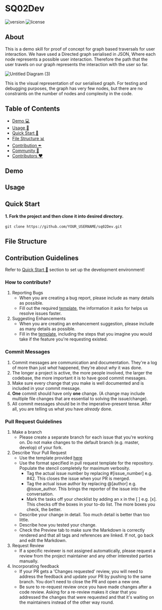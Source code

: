 
# SQ02Dev

 ![version](https://img.shields.io/badge/version-1.0.0-blue.svg) ![license](https://img.shields.io/badge/license-MIT-blue.svg)

## About

This is a demo skill for proof of concept for graph based traversals for user interaction. We have used a Directed graph serialised in JSON, Where each node represents a possible user interaction. Therefore the path that the user travels on our graph represents the interaction with the user so far.


![Untitled Diagram (3)](https://user-images.githubusercontent.com/63349749/127315880-be4f2443-6353-4fce-a5ab-9278875871b8.jpg)

This is the visual representation of our serialised graph. For testing and debugging purposes, the graph has very few nodes, but there are no constraints on the number of nodes and complexity in the code.

## Table of Contents
- [Demo 💻](#demo)
- [Usage 🔧](#usage)
- [Quick Start 🚀](#quick-start)
- [File Structure 📊](#file-structure)
- [Contribution ✒](#contribution-guidelines)
- [Community 🤼](#community)
- [Contributors ❤](#contributors)

## Demo

## Usage

## Quick Start
#### 1. Fork the project and then clone it into desired directory.
```
git clone https://github.com/YOUR_USERNAME/sq02Dev.git
```

## File Structure

## Contribution Guidelines

Refer to [Quick Start 🚀](#quick-start) section to set up the development environment!

### How to contribute?
1. Reporting Bugs
      * When you are creating a bug report, please include as many details as possible.
      * Fill out the required [template](.github/ISSUE_TEMPLATE/bug_report.md), the information it asks for helps us resolve issues faster.
1. Suggesting Enhancements
      * When you are creating an enhancement suggestion, please include as many details as possible.
      * Fill in the [template](.github/ISSUE_TEMPLATE/feature_request.md), including the steps that you imagine you would take if the feature you're requesting existed.

### Commit Messages
1. Commit messages are communication and documentation. They're a log of more than just *what* happened, they're about *why* it was done.
1. The longer a project is active, the more people involved, the larger the codebase, the more important it is to have good commit messages.
1. Make sure every change that you make is well documented and is included in your commit message.
1. **One** commit should have only **one** change. (A change may include multiple file changes that are essential to solving the issue/change).
1. All commit messages should be in the imperative-present tense. After all, you are telling us what you have *already* done.

### Pull Request Guidelines
1. Make a branch
    * Please create a separate branch for each issue that you're working on. Do not make changes to the default branch (e.g. master, develop) of your fork.
1. Describe Your Pull Request
    * Use the template provided [here](.github/PULL_REQUEST_TEMPLATE.MD)
    * Use the format specified in pull request template for the repository. Populate the stencil completely for maximum verbosity.
      * Tag the actual issue number by replacing #[issue_number] e.g. #42. This closes the issue when your PR is merged.
      * Tag the actual issue author by replacing @[author] e.g. @issue_author. This brings the reporter of the issue into the conversation.
      * Mark the tasks off your checklist by adding an x in the [ ] e.g. [x]. This checks off the boxes in your to-do list. The more boxes you check, the better.
    * Describe your change in detail. Too much detail is better than too little.
    * Describe how you tested your change.
    * Check the Preview tab to make sure the Markdown is correctly rendered and that all tags and references are linked. If not, go back and edit the Markdown. 
1. Request Review
    * If a specific reviewer is not assigned automatically, please request a review from the project maintainer and any other interested parties manually.
1. Incorporating feedback
    * If your PR gets a 'Changes requested' review, you will need to address the feedback and update your PR by pushing to the same branch. You don't need to close the PR and open a new one.
    * Be sure to re-request review once you have made changes after a code review. Asking for a re-review makes it clear that you addressed the changes that were requested and that it's waiting on the maintainers instead of the other way round. 


